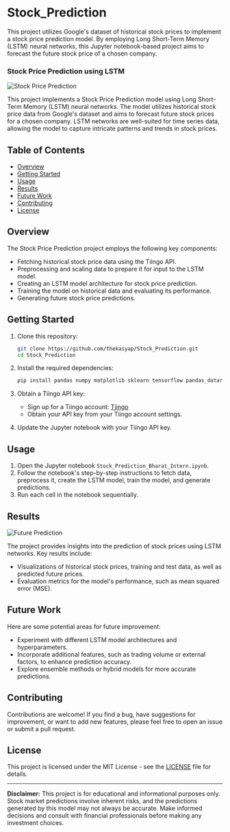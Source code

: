 # Stock_Prediction
This project utilizes Google's dataset of historical stock prices to implement a stock price prediction model. By employing Long Short-Term Memory (LSTM) neural networks, this Jupyter notebook-based project aims to forecast the future stock price of a chosen company.
###  Stock Price Prediction using LSTM



![Stock Price Prediction](https://user-images.githubusercontent.com/113460291/258610246-e4eb765e-fde7-404b-9c9f-e55583cee598.png)



This project implements a Stock Price Prediction model using Long Short-Term Memory (LSTM) neural networks. The model utilizes historical stock price data from Google's dataset and aims to forecast future stock prices for a chosen company. LSTM networks are well-suited for time series data, allowing the model to capture intricate patterns and trends in stock prices.

## Table of Contents

- [Overview](#overview)
- [Getting Started](#getting-started)
- [Usage](#usage)
- [Results](#results)
- [Future Work](#future-work)
- [Contributing](#contributing)
- [License](#license)


## Overview

The Stock Price Prediction project employs the following key components:

- Fetching historical stock price data using the Tiingo API.
- Preprocessing and scaling data to prepare it for input to the LSTM model.
- Creating an LSTM model architecture for stock price prediction.
- Training the model on historical data and evaluating its performance.
- Generating future stock price predictions.

## Getting Started

1. Clone this repository:

   ```bash
   git clone https://github.com/thekasyap/Stock_Prediction.git
   cd Stock_Prediction
   ```

2. Install the required dependencies:

   ```bash
   pip install pandas numpy matplotlib sklearn tensorflow pandas_datareader tiingo
   ```

3. Obtain a Tiingo API key:

   - Sign up for a Tiingo account: [Tiingo](https://www.tiingo.com/)
   - Obtain your API key from your Tiingo account settings.

4. Update the Jupyter notebook with your Tiingo API key.

## Usage

1. Open the Jupyter notebook `Stock_Prediction_Bharat_Intern.ipynb`.
2. Follow the notebook's step-by-step instructions to fetch data, preprocess it, create the LSTM model, train the model, and generate predictions.
3. Run each cell in the notebook sequentially.

## Results

![Future Prediction](https://user-images.githubusercontent.com/113460291/258612240-1a176356-ab70-4b0b-a60f-68e8841fb6e4.png)

The project provides insights into the prediction of stock prices using LSTM networks. Key results include:

- Visualizations of historical stock prices, training and test data, as well as predicted future prices.
- Evaluation metrics for the model's performance, such as mean squared error (MSE).

## Future Work

Here are some potential areas for future improvement:

- Experiment with different LSTM model architectures and hyperparameters.
- Incorporate additional features, such as trading volume or external factors, to enhance prediction accuracy.
- Explore ensemble methods or hybrid models for more accurate predictions.

## Contributing

Contributions are welcome! If you find a bug, have suggestions for improvement, or want to add new features, please feel free to open an issue or submit a pull request.

## License

This project is licensed under the MIT License - see the [LICENSE](LICENSE) file for details.

---
**Disclaimer:** This project is for educational and informational purposes only. Stock market predictions involve inherent risks, and the predictions generated by this model may not always be accurate. Make informed decisions and consult with financial professionals before making any investment choices.

